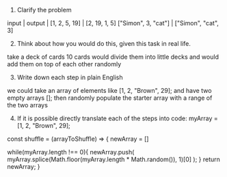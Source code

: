 1. Clarify the problem

input               |              output
                    |
[1, 2, 5, 19]       |       [2, 19, 1, 5]
["Simon", 3, "cat"] | ["Simon", "cat", 3]

2. Think about how you would do this, given this task in real life.

take a deck of cards
10 cards 
would divide them into little decks 
and would add them on top of each other randomly 

3. Write down each step in plain English

we could take an array of elements like [1, 2, "Brown", 29];
and have two empty arrays [];
then randomly populate the starter array with a range of the two arrays

4.  If it is possible directly translate each of the steps into code:
myArray = [1, 2, "Brown", 29];

const shuffle = (arrayToShuffle) => {
  newArray = []

  while(myArray.length !== 0){
    newArray.push(
      myArray.splice(Math.floor(myArray.length * Math.random()), 1)[0]
    );
  }
  return newArray;
}
